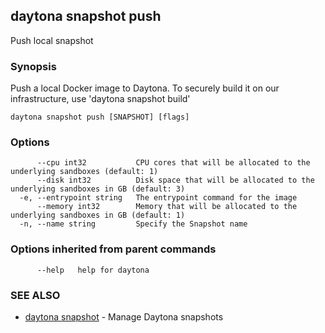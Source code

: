 ## daytona snapshot push

Push local snapshot

### Synopsis

Push a local Docker image to Daytona. To securely build it on our infrastructure, use 'daytona snapshot build'

```
daytona snapshot push [SNAPSHOT] [flags]
```

### Options

```
      --cpu int32           CPU cores that will be allocated to the underlying sandboxes (default: 1)
      --disk int32          Disk space that will be allocated to the underlying sandboxes in GB (default: 3)
  -e, --entrypoint string   The entrypoint command for the image
      --memory int32        Memory that will be allocated to the underlying sandboxes in GB (default: 1)
  -n, --name string         Specify the Snapshot name
```

### Options inherited from parent commands

```
      --help   help for daytona
```

### SEE ALSO

* [daytona snapshot](daytona_snapshot.md)  - Manage Daytona snapshots
